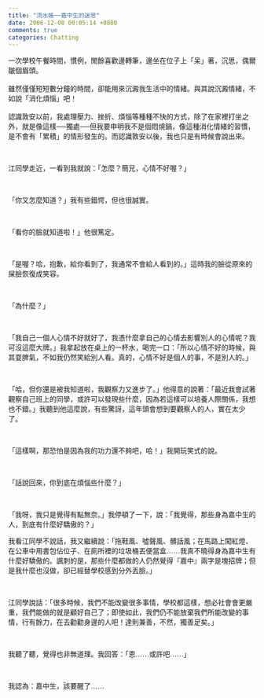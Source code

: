 ```yaml
---
title: "流水帳──嘉中生的迷思"
date: 2006-12-08 00:05:14 +0800
comments: true
categories: Chatting
---
```


<p class="MsoNormal"><span style="font-family: 新細明體;">一次學校午餐時間，慣例，閒餘喜歡邊轉筆，邊坐在位子上「呆」著，沉思，偶爾皺個眉頭。</span><span lang="EN-US"><br /><br /></span><span style="font-family: 新細明體;">雖然僅僅短短數分鐘的時間，卻能用來沉澱我生活中的情緒。與其說沉澱情緒，不如說「消化煩惱」吧！</span><span lang="EN-US"><br /><br /></span><span style="font-family: 新細明體;">認識敦安以前，我處理壓力、挫折、煩惱等種種不快的方式，除了在家裡打坐之外，就是像這樣</span><span lang="EN-US">──</span><span style="font-family: 新細明體;">獨處</span><span lang="EN-US">──</span><span style="font-family: 新細明體;">但我要申明我不是個悶燒鍋，像這種消化情緒的習慣，是不會有「累積」的情形發生的。而認識敦安以後，我也只是有時候會說出來。</span></p><p class="MsoNormal"><span lang="EN-US"><o:p>&nbsp;</o:p></span></p><p class="MsoNormal"><span style="font-family: 新細明體;">江同學走近，一看到我就說：「怎麼？簡兄，心情不好喔？」</span></p><p class="MsoNormal"><span lang="EN-US"><o:p>&nbsp;</o:p></span></p><p class="MsoNormal"><span style="font-family: 新細明體;">「你又怎麼知道？」我有些錯愕，但也很誠實。</span></p><p class="MsoNormal"><span lang="EN-US"><o:p>&nbsp;</o:p></span></p><p class="MsoNormal"><span style="font-family: 新細明體;">「看你的臉就知道啦！」他很篤定。</span></p><p class="MsoNormal"><span lang="EN-US"><o:p>&nbsp;</o:p></span></p><p class="MsoNormal"><span style="font-family: 新細明體;">「是喔？哈，抱歉，給你看到了，我通常不會給人看到的。」這時我的臉從原來的屎臉恢復成笑容。</span></p><p class="MsoNormal"><span lang="EN-US"><o:p>&nbsp;</o:p></span></p><p class="MsoNormal"><span style="font-family: 新細明體;">「為什麼？」</span></p><p class="MsoNormal"><span lang="EN-US"><o:p>&nbsp;</o:p></span></p><p class="MsoNormal"><span style="font-family: 新細明體;">「我自己一個人心情不好就好了，我憑什麼拿自己的心情去影響別人的心情呢？我可沒這麼大牌。」我拿起放在桌上的一杯水，喝完一口：「所以心情不好的時候，與其耍脾氣，不如我仍然笑給別人看。真的，心情不好是個人的事，不是別人的。」</span></p><p class="MsoNormal"><span lang="EN-US"><o:p>&nbsp;</o:p></span></p><p class="MsoNormal"><span style="font-family: 新細明體;">「哈，但你還是被我知道啦，我觀察力又進步了。」他得意的說著：「最近我會試著觀察自己班上的同學，或許可以發現些什麼，因為若這樣可以培養人際關係，我想也不錯。」我聽到他這麼說，有些驚訝，這年頭會想到要觀察人的人，實在太少了。</span></p><p class="MsoNormal"><span lang="EN-US"><o:p>&nbsp;</o:p></span></p><p class="MsoNormal"><span style="font-family: 新細明體;">「這樣啊，那恐怕是因為我的功力還不夠吧，哈！」我開玩笑式的說。</span></p><p class="MsoNormal"><span lang="EN-US"><o:p>&nbsp;</o:p></span></p><p class="MsoNormal"><span style="font-family: 新細明體;">「話說回來，你到底在煩惱些什麼？」</span></p><p class="MsoNormal"><span lang="EN-US"><o:p>&nbsp;</o:p></span></p><p class="MsoNormal"><span style="font-family: 新細明體;">「我呀，我只是覺得有點無奈。」我停頓了一下，說：「我覺得，那些身為嘉中生的人，到底有什麼好驕傲的？」</span></p><p class="MsoNormal"><span style="font-family: 新細明體;">我看江同學不說話，我又繼續說：「拖鞋風、噓聲風、髒話風；在馬路上闖紅燈、在公車中用書包佔位子、在廁所裡的垃圾桶丟便當盒……我真不曉得身為嘉中生有什麼好驕傲的。諷刺的是，那些什麼都做的人仍然覺得『嘉中』兩字是塊招牌；但是我什麼也沒做，卻已經替學校感到分外丟臉。」</span></p><p class="MsoNormal"><span lang="EN-US"><o:p>&nbsp;</o:p></span></p><p class="MsoNormal"><span style="font-family: 新細明體;">江同學說話：「很多時候，我們不能改變很多事情，學校都這樣，想必社會會更嚴重，我們能做的就是顧好自己了；即使如此，我們仍不能放棄我們所能改變的事情，行有餘力，在去勸勸身邊的人吧！達則兼善，不然，獨善足矣。」</span></p><p class="MsoNormal"><span lang="EN-US"><o:p>&nbsp;</o:p></span></p><p class="MsoNormal"><span style="font-family: 新細明體;">我聽了聽，覺得也非無道理。我回答：「恩……或許吧……」</span></p><p class="MsoNormal"><span lang="EN-US"><o:p>&nbsp;</o:p></span></p><p class="MsoNormal"><span style="font-family: 新細明體;">我認為：嘉中生，該要醒了……</span></p>

